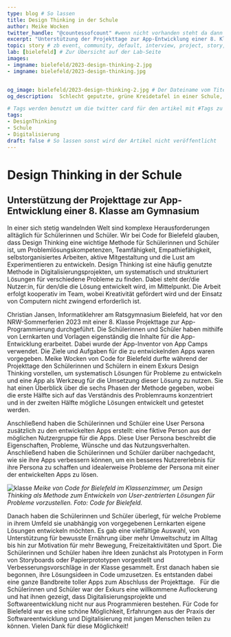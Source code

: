 ```yaml
---
type: blog # So lassen
title: Design Thinking in der Schule
author: Meike Wocken
twitter_handle: "@countessofcount" #wenn nicht vorhanden steht da dann @codeforde
excerpt: "Unterstützung der Projekttage zur App-Entwicklung einer 8. Klasse am Gymnasium mit einem Exkurs zu Design Thinking."
topic: story # zb event, community, default, interview, project, story, toolbox
lab: [bielefeld] # Zur Übersicht auf der Lab-Seite
images:
- imgname: bielefeld/2023-design-thinking-2.jpg 
- imgname: bielefeld/2023-design-thinking.jpg


og_image: bielefeld/2023-design-thinking-2.jpg # Der Dateiname vom Titelbild das kann das selbe sein wie unter images und sollte auch unter static/blog liegen
og_description:  Schlecht geputzte, grüne Kreidetafel in einer Schule, auf der bunte, handschriftlich notierte Moderationskarten zu den Phasen des Design Thinkings kleben. 

# Tags werden benutzt um die twitter card für den artikel mit #Tags zu versorgen und um in Suchmaschinen gefunden zu werden
tags:
- DesignThinking
- Schule
- Digitalisierung
draft: false # So lassen sonst wird der Artikel nicht veröffentlicht
---
```


# Design Thinking in der Schule
## Unterstützung der Projekttage zur App-Entwicklung einer 8. Klasse am Gymnasium

In einer sich stetig wandelnden Welt sind komplexe Herausforderungen alltäglich für Schülerinnen und Schüler. Wir bei Code for Bielefeld glauben, dass Design Thinking eine wichtige Methode für Schülerinnen und Schüler ist, um Problemlösungskompetenzen, Teamfähigkeit, Empathiefähigkeit, selbstorganisiertes Arbeiten, aktive Mitgestaltung und die Lust am Experimentieren zu entwickeln. Design Thinking ist eine häufig genutzte Methode in Digitalisierungsprojekten, um systematisch und strukturiert Lösungen für verschiedene Probleme zu finden. Dabei steht der/die Nutzer:in, für den/die die Lösung entwickelt wird, im Mittelpunkt. Die Arbeit erfolgt kooperativ im Team, wobei Kreativität gefördert wird und der Einsatz von Computern nicht zwingend erforderlich ist.


Christian Jansen, Informatiklehrer am Ratsgymnasium Bielefeld, hat vor den NRW-Sommerferien 2023 mit einer 8. Klasse Projekttage zur App-Programmierung durchgeführt. Die Schülerinnen und Schüler haben mithilfe von Lernkarten und Vorlagen eigenständig die Inhalte für die App-Entwicklung erarbeitet. Dabei wurde der App-Inventor von App Camps verwendet. Die Ziele und Aufgaben für die zu entwickelnden Apps waren vorgegeben. Meike Wocken von Code for Bielefeld durfte während der Projekttage den Schülerinnen und Schülern in einem Exkurs Design Thinking vorstellen, um systematisch Lösungen für Probleme zu entwickeln und eine App als Werkzeug für die Umsetzung dieser Lösung zu nutzen. Sie hat einen Überblick über die sechs Phasen der Methode gegeben, wobei die erste Hälfte sich auf das Verständnis des Problemraums konzentriert und in der zweiten Hälfte mögliche Lösungen entwickelt und getestet werden.

 
Anschließend haben die Schülerinnen und Schüler eine User Persona zusätzlich zu den entwickelten Apps erstellt: eine fiktive Person aus der möglichen Nutzergruppe für die Apps. Diese User Persona beschreibt die Eigenschaften, Probleme, Wünsche und das Nutzungsverhalten. Anschließend haben die Schülerinnen und Schüler darüber nachgedacht, wie sie ihre Apps verbessern können, um ein besseres Nutzererlebnis für ihre Persona zu schaffen und idealerweise Probleme der Persona mit einer der entwickelten Apps zu lösen.

![klasse](2023-design-thinking.jpg)
_Meike von Code for Bielefeld im Klassenzimmer, um Design Thinking als Methode zum Entwickeln von User-zentrierten Lösungen für Probleme vorzustellen. Foto: Code for Bielefeld._

 
Danach haben die Schülerinnen und Schüler überlegt, für welche Probleme in ihrem Umfeld sie unabhängig von vorgegebenen Lernkarten eigene Lösungen entwickeln möchten. Es gab eine vielfältige Auswahl, von Unterstützung für bewusste Ernährung über mehr Umweltschutz im Alltag bis hin zur Motivation für mehr Bewegung, Freizeitaktivitäten und Sport. Die Schülerinnen und Schüler haben ihre Ideen zunächst als Prototypen in Form von Storyboards oder Papierprototypen vorgestellt und Verbesserungsvorschläge in der Klasse gesammelt. Erst danach haben sie begonnen, ihre Lösungsideen in Code umzusetzen. Es entstanden dabei eine ganze Bandbreite toller Apps zum Abschluss der Projekttage. 
 
Für die Schülerinnen und Schüler war der Exkurs eine willkommene Auflockerung und hat ihnen gezeigt, dass Digitalisierungsprojekte und Softwareentwicklung nicht nur aus Programmieren bestehen. Für Code for Bielefeld war es eine schöne Möglichkeit, Erfahrungen aus der Praxis der Softwareentwicklung und Digitalisierung mit jungen Menschen teilen zu können. Vielen Dank für diese Möglichkeit! 
